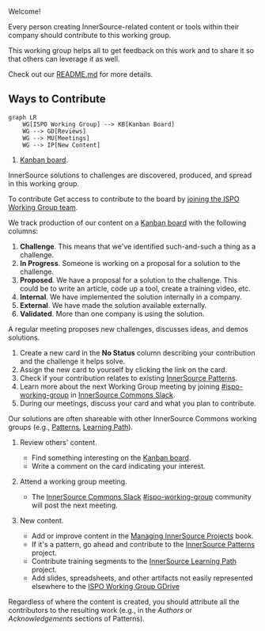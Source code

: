 Welcome!

Every person creating InnerSource-related content or tools within their company should contribute to this working group.

This working group helps all to get feedback on this work and to share it so that others can leverage it as well.

Check out our [README.md] for more details.

## Ways to Contribute

```mermaid
graph LR
    WG[ISPO Working Group] --> KB[Kanban Board]
    WG --> GD[Reviews]
    WG --> MU[Meetings]
    WG --> IP[New Content]
```

1. [Kanban board].

InnerSource solutions to challenges are discovered, produced, and spread in this working group.

To contribute Get access to contribute to the board by [joining the ISPO Working Group team].

We track production of our content on a [Kanban board] with the following columns:

1. **Challenge**.  This means that we've identified such-and-such a thing as a challenge.
2. **In Progress**.  Someone is working on a proposal for a solution to the challenge.
3. **Proposed**.  We have a proposal for a solution to the challenge.
This could be to write an article, code up a tool, create a training video, etc.
1. **Internal**.  We have implemented the solution internally in a company.
2. **External**.  We have made the solution available externally.
3. **Validated**.  More than one company is using the solution.

A regular meeting proposes new challenges, discusses ideas, and demos solutions.

1. Create a new card in the **No Status** column describing your contribution and the challenge it helps solve.
1. Assign the new card to yourself by clicking the link on the card.
1. Check if your contribution relates to existing [InnerSource Patterns].
1. Learn more about the next Working Group meeting by joining [#ispo-working-group] in [InnerSource Commons Slack].
1. During our meetings, discuss your card and what you plan to contribute.

Our solutions are often shareable with other InnerSource Commons working groups (e.g., [Patterns][InnerSource Patterns], [Learning Path][InnerSource Learning Path]).

1. Review others' content.

    * Find something interesting on the [Kanban board].
    * Write a comment on the card indicating your interest.

2. Attend a working group meeting.

    * The [InnerSource Commons Slack] [#ispo-working-group] community will post the next meeting.

3. New content.

    * Add or improve content in the [Managing InnerSource Projects] book.
    * If it's a pattern, go ahead and contribute to the [InnerSource Patterns] project.
    * Contribute training segments to the [InnerSource Learning Path] project.
    * Add slides, spreadsheets, and other artifacts not easily represented elsewhere to the [ISPO Working Group GDrive]  

Regardless of where the content is created, you should attribute all the contributors to the resulting work (e.g., in the _Authors_ or _Acknowledgements_ sections of Patterns).

[Kanban board]: https://github.com/orgs/InnerSourceCommons/projects/4/views/1
[joining the ISPO Working Group team]: https://github.com/InnerSourceCommons/ispo-working-group/issues/new/choose
[#ispo-working-group]: https://app.slack.com/client/T04PXKRM0/C04DT6NQX7G
[InnerSource Commons Slack]: https://innersourcecommons.org/slack
[README.md]: ./README.md
[InnerSource Learning Path]: https://github.com/InnerSourceCommons/InnerSourceLearningPath
[ISPO Working Group GDrive]: https://drive.google.com/drive/folders/1zhP_wQQFf1cIHnkTUZtBGuLhEUYXzvlC
[InnerSource Patterns]: https://github.com/InnerSourceCommons/InnerSourcePatterns#list-of-patterns
[Managing InnerSource Projects]: https://innersourcecommons.org/learn/books/managing-innersource-projects/
